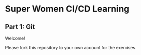 # Super Women CI/CD Learning
## Part 1: Git

Welcome!

Please fork this repository to your own account for the exercises.

